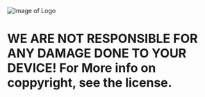 ![Image of Logo](https://github.com/ModdedBuilder/FreedomJB/blob/master/FreedomLogo.png)
# WE ARE NOT RESPONSIBLE FOR ANY DAMAGE DONE TO YOUR DEVICE! For More info on coppyright, see the license.
